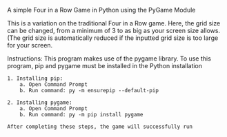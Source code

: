A simple Four in a Row Game in Python using the PyGame Module

This is a variation on the traditional Four in a Row game. Here, the grid size can be changed, from a minimum of 3 to as big as your screen size allows. (The grid size is automatically reduced if the inputted grid size is too large for your screen.

Instructions:
    This program makes use of the pygame library.
    To use this program, pip and pygame must be installed in the Python
    installation
    
    1. Installing pip:
        a. Open Command Prompt
        b. Run command: py -m ensurepip --default-pip
    
    2. Installing pygame:
        a. Open Command Prompt
        b. Run command: py -m pip install pygame
    
    After completing these steps, the game will successfully run
